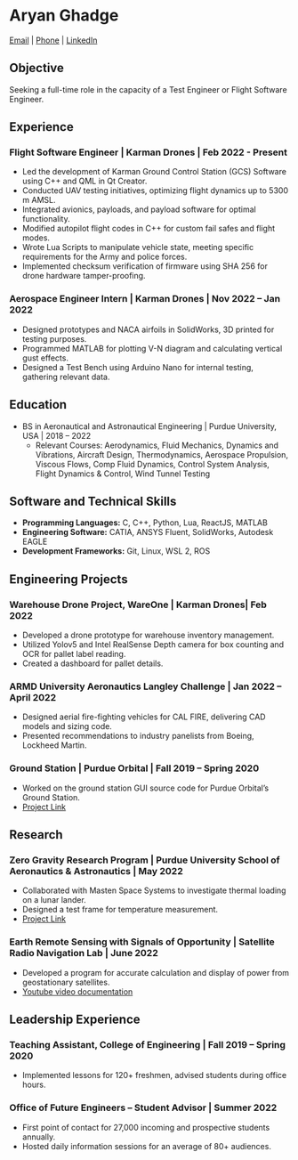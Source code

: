 # Aryan Ghadge

[Email](mailto:aryanghadge811@gmail.com) | [Phone](tel:+919769906111) | [LinkedIn](LinkedIn_Profile_Link) 

## Objective
Seeking a full-time role in the capacity of a Test Engineer or Flight Software Engineer.

## Experience

### Flight Software Engineer | Karman Drones | Feb 2022 - Present

- Led the development of Karman Ground Control Station (GCS) Software using C++ and QML in Qt Creator.
- Conducted UAV testing initiatives, optimizing flight dynamics up to 5300 m AMSL.
- Integrated avionics, payloads, and payload software for optimal functionality.
- Modified autopilot flight codes in C++ for custom fail safes and flight modes.
- Wrote Lua Scripts to manipulate vehicle state, meeting specific requirements for the Army and police forces.
- Implemented checksum verification of firmware using SHA 256 for drone hardware tamper-proofing.

### Aerospace Engineer Intern | Karman Drones | Nov 2022 – Jan 2022

- Designed prototypes and NACA airfoils in SolidWorks, 3D printed for testing purposes.
- Programmed MATLAB for plotting V-N diagram and calculating vertical gust effects.
- Designed a Test Bench using Arduino Nano for internal testing, gathering relevant data.

## Education

- BS in Aeronautical and Astronautical Engineering | Purdue University, USA | 2018 – 2022
  - Relevant Courses: Aerodynamics, Fluid Mechanics, Dynamics and Vibrations, Aircraft Design, Thermodynamics, Aerospace Propulsion, Viscous Flows, Comp Fluid Dynamics, Control System Analysis, Flight Dynamics & Control, Wind Tunnel Testing

## Software and Technical Skills

- **Programming Languages:** C, C++, Python, Lua, ReactJS, MATLAB
- **Engineering Software:** CATIA, ANSYS Fluent, SolidWorks, Autodesk EAGLE
- **Development Frameworks:** Git, Linux, WSL 2, ROS

## Engineering Projects

### Warehouse Drone Project, WareOne | Karman Drones| Feb 2022

- Developed a drone prototype for warehouse inventory management.
- Utilized Yolov5 and Intel RealSense Depth camera for box counting and OCR for pallet label reading.
- Created a dashboard for pallet details.

### ARMD University Aeronautics Langley Challenge | Jan 2022 – April 2022

- Designed aerial fire-fighting vehicles for CAL FIRE, delivering CAD models and sizing code.
- Presented recommendations to industry panelists from Boeing, Lockheed Martin.

### Ground Station | Purdue Orbital | Fall 2019 – Spring 2020

- Worked on the ground station GUI source code for Purdue Orbital’s Ground Station.
- [Project Link](https://github.com/purdue-orbital/ground-station-GUI)

## Research

### Zero Gravity Research Program | Purdue University School of Aeronautics & Astronautics | May 2022

- Collaborated with Masten Space Systems to investigate thermal loading on a lunar lander.
- Designed a test frame for temperature measurement.
- [Project Link](https://tinyurl.com/3kszw5xk)

### Earth Remote Sensing with Signals of Opportunity | Satellite Radio Navigation Lab | June 2022

- Developed a program for accurate calculation and display of power from geostationary satellites.
- [Youtube video documentation](https://tinyurl.com/59ctrnnr)

## Leadership Experience

### Teaching Assistant, College of Engineering | Fall 2019 – Spring 2020

- Implemented lessons for 120+ freshmen, advised students during office hours.

### Office of Future Engineers – Student Advisor | Summer 2022

- First point of contact for 27,000 incoming and prospective students annually.
- Hosted daily information sessions for an average of 80+ audiences.

